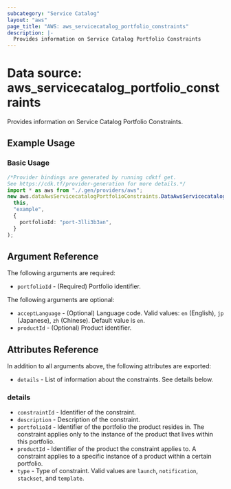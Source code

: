 ```yaml
---
subcategory: "Service Catalog"
layout: "aws"
page_title: "AWS: aws_servicecatalog_portfolio_constraints"
description: |-
  Provides information on Service Catalog Portfolio Constraints
---
```


# Data source: aws\_servicecatalog\_portfolio\_constraints

Provides information on Service Catalog Portfolio Constraints.

## Example Usage

### Basic Usage

```typescript
/*Provider bindings are generated by running cdktf get.
See https://cdk.tf/provider-generation for more details.*/
import * as aws from "./.gen/providers/aws";
new aws.dataAwsServicecatalogPortfolioConstraints.DataAwsServicecatalogPortfolioConstraints(
  this,
  "example",
  {
    portfolioId: "port-3lli3b3an",
  }
);

```

## Argument Reference

The following arguments are required:

* `portfolioId` - (Required) Portfolio identifier.

The following arguments are optional:

* `acceptLanguage` - (Optional) Language code. Valid values: `en` (English), `jp` (Japanese), `zh` (Chinese). Default value is `en`.
* `productId` - (Optional) Product identifier.

## Attributes Reference

In addition to all arguments above, the following attributes are exported:

* `details` - List of information about the constraints. See details below.

### details

* `constraintId` - Identifier of the constraint.
* `description` - Description of the constraint.
* `portfolioId` - Identifier of the portfolio the product resides in. The constraint applies only to the instance of the product that lives within this portfolio.
* `productId` - Identifier of the product the constraint applies to. A constraint applies to a specific instance of a product within a certain portfolio.
* `type` - Type of constraint. Valid values are `launch`, `notification`, `stackset`, and `template`.
